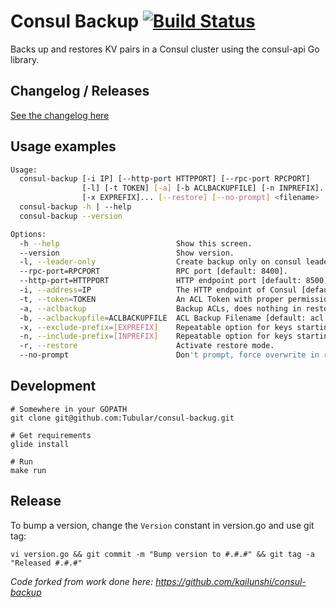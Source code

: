 # Consul Backup [![Build Status](https://travis-ci.org/Tubular/consul-backup.png)](https://travis-ci.org/Tubular/consul-backup)

Backs up and restores KV pairs in a Consul cluster using the consul-api Go library.

## Changelog / Releases

[See the changelog here](CHANGELOG.md)

## Usage examples

```sh
Usage:
  consul-backup [-i IP] [--http-port HTTPPORT] [--rpc-port RPCPORT]
                [-l] [-t TOKEN] [-a] [-b ACLBACKUPFILE] [-n INPREFIX]...
                [-x EXPREFIX]... [--restore] [--no-prompt] <filename>
  consul-backup -h | --help
  consul-backup --version

Options:
  -h --help                          Show this screen.
  --version                          Show version.
  -l, --leader-only                  Create backup only on consul leader.
  --rpc-port=RPCPORT                 RPC port [default: 8400].
  --http-port=HTTPPORT               HTTP endpoint port [default: 8500].
  -i, --address=IP                   The HTTP endpoint of Consul [default: 127.0.0.1].
  -t, --token=TOKEN                  An ACL Token with proper permissions in Consul [default: ].
  -a, --aclbackup                    Backup ACLs, does nothing in restore mode. ACL restore not available at this time.
  -b, --aclbackupfile=ACLBACKUPFILE  ACL Backup Filename [default: acl.bkp].
  -x, --exclude-prefix=[EXPREFIX]    Repeatable option for keys starting with prefix to exclude from the backup.
  -n, --include-prefix=[INPREFIX]    Repeatable option for keys starting with prefix to include in the backup.
  -r, --restore                      Activate restore mode.
  --no-prompt                        Don't prompt, force overwrite in restore mode.
```



## Development

```
# Somewhere in your GOPATH
git clone git@github.com:Tubular/consul-backug.git

# Get requirements
glide install

# Run
make run
```

## Release

To bump a version, change the `Version` constant in version.go and use git tag:

```
vi version.go && git commit -m "Bump version to #.#.#" && git tag -a "Released #.#.#"
```


*Code forked from work done here: https://github.com/kailunshi/consul-backup*
